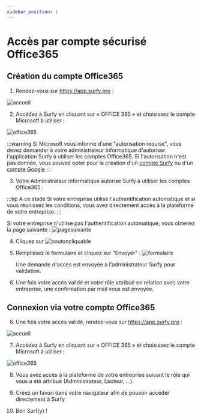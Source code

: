 ```yaml
---
sidebar_position: 1
---
```


# Accès par compte sécurisé Office365

## Création du compte Office365

1. Rendez-vous sur https://app.surfy.pro :

![accueil](https://res.cloudinary.com/dngnxxqr4/image/upload/v1725529169/tutoriels/access/acc%C3%A8s%20Surfy.png)

2. Accédez à Surfy en cliquant sur « OFFICE 365 » et choisissez le compte Microsoft à utiliser :

![office365](https://res.cloudinary.com/dngnxxqr4/image/upload/v1719408850/office_365_u8syk2.png)

:::warning
Si Microsoft vous informe d'une "autorisation requise", vous devez demander à votre administrateur informatique d'autoriser l'application Surfy à utiliser les comptes Office365. Si l'autorisation n'est pas donnée, vous pouvez opter pour la création d'un [compte Surfy](/docs/access/surfy) ou d'un [compte Google](/docs/access/google)
:::

3. Votre Administrateur informatique autorise Surfy à utiliser les comptes Office365 :

 :::tip A ce stade
 Si votre entreprise utilise l'authentification automatique et si vous réunissez les conditions, vous avez directement accès à la plateforme de votre entreprise.
 :::

Si votre entreprise n'utilise pas l'authentification automatique, vous obtenez la page suivante :
![pagesuivante](https://res.cloudinary.com/dngnxxqr4/image/upload/v1725527994/tutoriels/access/google/wu9g3mdfxk4omjgtdopl.png)

 
4. Cliquez sur ![boutoncliquable](https://res.cloudinary.com/dngnxxqr4/image/upload/v1725529998/tutoriels/access/google/tezrai39oldhxxdmmqlo.png)

5. Remplissez le formulaire et cliquez sur "Envoyer" :
![formulaire](https://res.cloudinary.com/dngnxxqr4/image/upload/v1725527994/tutoriels/access/google/fs1qudetrbekkl0inbsg.png)

   Une demande d'accès est envoyée à l'administrateur Surfy pour validation.

6. Une fois votre accès validé et votre rôle attribué en relation avec votre entreprise, une confirmation par mail vous est envoyée.

## Connexion via votre compte Office365

6. Une fois votre accès validé, rendez-vous sur https://app.surfy.pro :

![accueil](https://res.cloudinary.com/dngnxxqr4/image/upload/v1725529169/tutoriels/access/acc%C3%A8s%20Surfy.png)

7. Accédez à Surfy en cliquant sur « OFFICE 365 » et choisissez le compte Microsoft à utiliser :

![office365](https://res.cloudinary.com/dngnxxqr4/image/upload/v1719408850/office_365_u8syk2.png)

8. Vous avez accès à la plateforme de votre entreprise suivant le rôle qui vous a été attribué (Administrateur, Lecteur, ...).

9. Créez un favori dans votre navigateur afin de pouvoir accéder directement à Surfy

10. Bon Surf(y) !